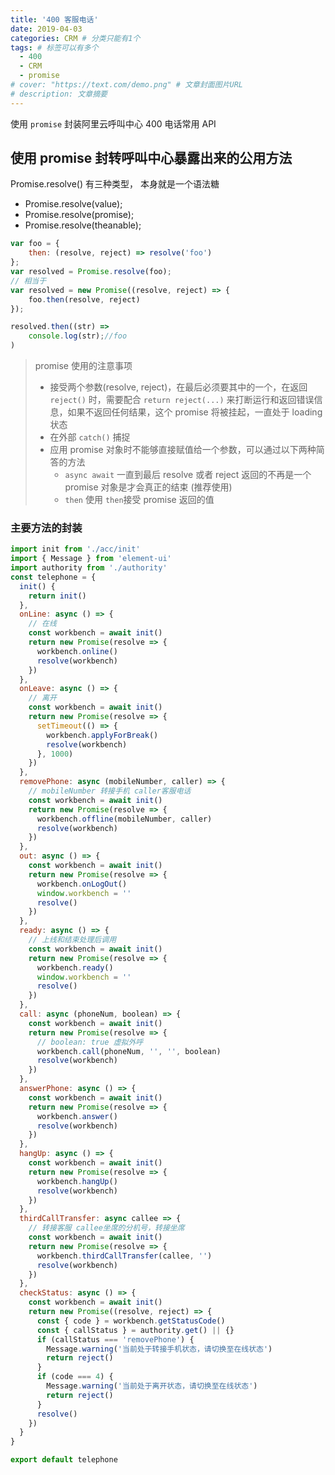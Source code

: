 ```yaml
---
title: '400 客服电话'
date: 2019-04-03
categories: CRM # 分类只能有1个
tags: # 标签可以有多个
  - 400
  - CRM
  - promise
# cover: "https://text.com/demo.png" # 文章封面图片URL
# description: 文章摘要
---
```


使用 `promise` 封装阿里云呼叫中心 400 电话常用 API

<!-- more -->

## 使用 promise 封转呼叫中心暴露出来的公用方法

Promise.resolve() 有三种类型， 本身就是一个语法糖

- Promise.resolve(value);
- Promise.resolve(promise);
- Promise.resolve(theanable);

```js
var foo = {
    then: (resolve, reject) => resolve('foo')
};
var resolved = Promise.resolve(foo);
// 相当于
var resolved = new Promise((resolve, reject) => {
    foo.then(resolve, reject)
});

resolved.then((str) =>
    console.log(str);//foo
)
```

> promise 使用的注意事项
>
> - 接受两个参数(resolve, reject)，在最后必须要其中的一个，在返回 `reject()` 时，需要配合 `return reject(...)` 来打断运行和返回错误信息，如果不返回任何结果，这个 promise 将被挂起，一直处于 loading 状态
> - 在外部 `catch()` 捕捉
> - 应用 promise 对象时不能够直接赋值给一个参数，可以通过以下两种简答的方法
>   - `async await` 一直到最后 resolve 或者 reject 返回的不再是一个 promise 对象是才会真正的结束 (推荐使用)
>   - `then` 使用 `then`接受 promise 返回的值

### 主要方法的封装

```js
import init from './acc/init'
import { Message } from 'element-ui'
import authority from './authority'
const telephone = {
  init() {
    return init()
  },
  onLine: async () => {
    // 在线
    const workbench = await init()
    return new Promise(resolve => {
      workbench.online()
      resolve(workbench)
    })
  },
  onLeave: async () => {
    // 离开
    const workbench = await init()
    return new Promise(resolve => {
      setTimeout(() => {
        workbench.applyForBreak()
        resolve(workbench)
      }, 1000)
    })
  },
  removePhone: async (mobileNumber, caller) => {
    // mobileNumber 转接手机 caller客服电话
    const workbench = await init()
    return new Promise(resolve => {
      workbench.offline(mobileNumber, caller)
      resolve(workbench)
    })
  },
  out: async () => {
    const workbench = await init()
    return new Promise(resolve => {
      workbench.onLogOut()
      window.workbench = ''
      resolve()
    })
  },
  ready: async () => {
    // 上线和结束处理后调用
    const workbench = await init()
    return new Promise(resolve => {
      workbench.ready()
      window.workbench = ''
      resolve()
    })
  },
  call: async (phoneNum, boolean) => {
    const workbench = await init()
    return new Promise(resolve => {
      // boolean: true 虚拟外呼
      workbench.call(phoneNum, '', '', boolean)
      resolve(workbench)
    })
  },
  answerPhone: async () => {
    const workbench = await init()
    return new Promise(resolve => {
      workbench.answer()
      resolve(workbench)
    })
  },
  hangUp: async () => {
    const workbench = await init()
    return new Promise(resolve => {
      workbench.hangUp()
      resolve(workbench)
    })
  },
  thirdCallTransfer: async callee => {
    // 转接客服 callee坐席的分机号，转接坐席
    const workbench = await init()
    return new Promise(resolve => {
      workbench.thirdCallTransfer(callee, '')
      resolve(workbench)
    })
  },
  checkStatus: async () => {
    const workbench = await init()
    return new Promise((resolve, reject) => {
      const { code } = workbench.getStatusCode()
      const { callStatus } = authority.get() || {}
      if (callStatus === 'removePhone') {
        Message.warning('当前处于转接手机状态，请切换至在线状态')
        return reject()
      }
      if (code === 4) {
        Message.warning('当前处于离开状态，请切换至在线状态')
        return reject()
      }
      resolve()
    })
  }
}

export default telephone
```
